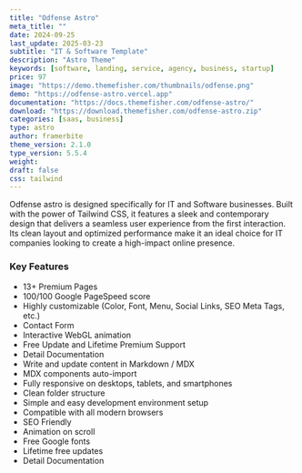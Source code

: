 ```yaml
---
title: "Odfense Astro"
meta_title: ""
date: 2024-09-25
last_update: 2025-03-23
subtitle: "IT & Software Template"
description: "Astro Theme"
keywords: [software, landing, service, agency, business, startup]
price: 97
image: "https://demo.themefisher.com/thumbnails/odfense.png"
demo: "https://odfense-astro.vercel.app"
documentation: "https://docs.themefisher.com/odfense-astro/"
download: "https://download.themefisher.com/odfense-astro.zip"
categories: [saas, business]
type: astro
author: framerbite
theme_version: 2.1.0
type_version: 5.5.4
weight:
draft: false
css: tailwind
---
```


Odfense astro is designed specifically for IT and Software businesses. Built with the power of Tailwind CSS, it features a sleek and contemporary design that delivers a seamless user experience from the first interaction. Its clean layout and optimized performance make it an ideal choice for IT companies looking to create a high-impact online presence.

### Key Features

- 13+ Premium Pages
- 100/100 Google PageSpeed score
- Highly customizable (Color, Font, Menu, Social Links, SEO Meta Tags, etc.)
- Contact Form
- Interactive WebGL animation
- Free Update and Lifetime Premium Support
- Detail Documentation
- Write and update content in Markdown / MDX
- MDX components auto-import
- Fully responsive on desktops, tablets, and smartphones
- Clean folder structure
- Simple and easy development environment setup
- Compatible with all modern browsers
- SEO Friendly
- Animation on scroll
- Free Google fonts
- Lifetime free updates
- Detail Documentation
